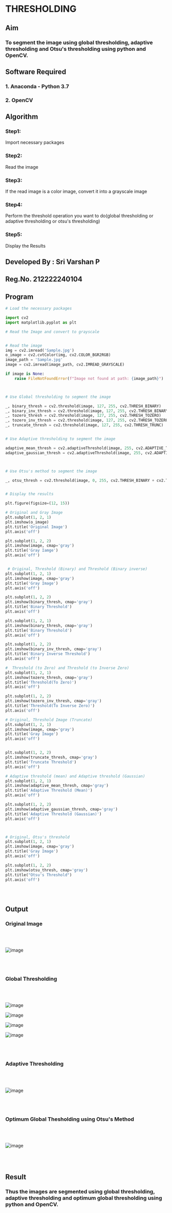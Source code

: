 # THRESHOLDING
## Aim

### To segment the image using global thresholding, adaptive thresholding and Otsu's thresholding using python and OpenCV.

## Software Required
### 1. Anaconda - Python 3.7
### 2. OpenCV

## Algorithm

### Step1:

Import necessary packages



### Step2:


Read the image


### Step3:

If the read image is a color image, convert it into a grayscale image



### Step4:

Perform the threshold operation you want to do(global thresholding or adaptive thresholding or otsu's thresholding)



### Step5:

Display the Results

## Developed By : Sri Varshan P

## Reg.No. 212222240104

## Program

```python
# Load the necessary packages

import cv2
import matplotlib.pyplot as plt

# Read the Image and convert to grayscale


# Read the image
img = cv2.imread('Sample.jpg')
o_image = cv2.cvtColor(img, cv2.COLOR_BGR2RGB)
image_path = 'Sample.jpg'
image = cv2.imread(image_path, cv2.IMREAD_GRAYSCALE)

if image is None:
    raise FileNotFoundError(f"Image not found at path: {image_path}")



# Use Global thresholding to segment the image

_, binary_thresh = cv2.threshold(image, 127, 255, cv2.THRESH_BINARY)
_, binary_inv_thresh = cv2.threshold(image, 127, 255, cv2.THRESH_BINARY_INV)
_, tozero_thresh = cv2.threshold(image, 127, 255, cv2.THRESH_TOZERO)
_, tozero_inv_thresh = cv2.threshold(image, 127, 255, cv2.THRESH_TOZERO_INV)
_, truncate_thresh = cv2.threshold(image, 127, 255, cv2.THRESH_TRUNC)


# Use Adaptive thresholding to segment the image

adaptive_mean_thresh = cv2.adaptiveThreshold(image, 255, cv2.ADAPTIVE_THRESH_MEAN_C, cv2.THRESH_BINARY, 11, 2)
adaptive_gaussian_thresh = cv2.adaptiveThreshold(image, 255, cv2.ADAPTIVE_THRESH_GAUSSIAN_C, cv2.THRESH_BINARY, 11, 2)



# Use Otsu's method to segment the image 

_, otsu_thresh = cv2.threshold(image, 0, 255, cv2.THRESH_BINARY + cv2.THRESH_OTSU)


# Display the results

plt.figure(figsize=(12, 15))

# Original and Gray Image
plt.subplot(1, 2, 1)
plt.imshow(o_image)
plt.title('Original Image')
plt.axis('off')

plt.subplot(1, 2, 2)
plt.imshow(image, cmap='gray')
plt.title('Gray Iamge')
plt.axis('off')


 # Original, Threshold (Binary) and Threshold (Binary inverse)
plt.subplot(1, 2, 1)
plt.imshow(image, cmap='gray')
plt.title('Gray Image')
plt.axis('off')

plt.subplot(1, 2, 2)
plt.imshow(binary_thresh, cmap='gray')
plt.title('Binary Threshold')
plt.axis('off')

plt.subplot(1, 2, 1)
plt.imshow(binary_thresh, cmap='gray')
plt.title('Binary Threshold')
plt.axis('off')

plt.subplot(1, 2, 2)
plt.imshow(binary_inv_thresh, cmap='gray')
plt.title('Binary Inverse Threshold')
plt.axis('off')

#  Threshold (to Zero) and Threshold (to Inverse Zero)
plt.subplot(1, 2, 1)
plt.imshow(tozero_thresh, cmap='gray')
plt.title('Threshold(To Zero)')
plt.axis('off')

plt.subplot(1, 2, 2)
plt.imshow(tozero_inv_thresh, cmap='gray')
plt.title('Threshold(To Inverse Zero)')
plt.axis('off')

# Original, Threshold Image (Truncate)
plt.subplot(1, 2, 1)
plt.imshow(image, cmap='gray')
plt.title('Gray Image')
plt.axis('off')


plt.subplot(1, 2, 2)
plt.imshow(truncate_thresh, cmap='gray')
plt.title('Truncate Threshold')
plt.axis('off')

# Adaptive threshold (mean) and Adaptive threshold (Gaussian)
plt.subplot(1, 2, 1)
plt.imshow(adaptive_mean_thresh, cmap='gray')
plt.title('Adaptive Threshold (Mean)')
plt.axis('off')

plt.subplot(1, 2, 2)
plt.imshow(adaptive_gaussian_thresh, cmap='gray')
plt.title('Adaptive Threshold (Gaussian)')
plt.axis('off')



# Original, Otsu's threshold
plt.subplot(1, 2, 1)
plt.imshow(image, cmap='gray')
plt.title('Gray Image')
plt.axis('off')

plt.subplot(1, 2, 2)
plt.imshow(otsu_thresh, cmap='gray')
plt.title("Otsu's Threshold")
plt.axis('off')





```
## Output

### Original Image
<br>
<br>

![image](https://github.com/PSriVarshan/THRESHOLDING-/assets/114944059/40a298b2-35ae-4748-96a4-2163574ac2eb)

<br>
<br>

### Global Thresholding
<br>
<br>

![image](https://github.com/PSriVarshan/THRESHOLDING-/assets/114944059/29ebec30-d037-4b59-8c3c-089167f1b5b8)

![image](https://github.com/PSriVarshan/THRESHOLDING-/assets/114944059/2bf84935-7cad-4c90-9b06-925cf306db07)

![image](https://github.com/PSriVarshan/THRESHOLDING-/assets/114944059/e2f70e82-5b69-4390-ba8b-966aba1529f5)


![image](https://github.com/PSriVarshan/THRESHOLDING-/assets/114944059/d31a2bdf-fe8f-4cba-b87b-4491632b0d56)


<br>
<br>

### Adaptive Thresholding
<br>
<br>

![image](https://github.com/PSriVarshan/THRESHOLDING-/assets/114944059/738fe96b-643f-47c7-803a-9edeebd584b9)


<br>
<br>

### Optimum Global Thesholding using Otsu's Method
<br>
<br>

![image](https://github.com/PSriVarshan/THRESHOLDING-/assets/114944059/b7c82175-d5f7-43a6-ac22-ad02de9cf175)


<br>
<br>


## Result
### Thus the images are segmented using global thresholding, adaptive thresholding and optimum global thresholding using python and OpenCV.
